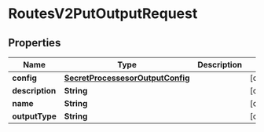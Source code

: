 

# RoutesV2PutOutputRequest


## Properties

| Name | Type | Description | Notes |
|------------ | ------------- | ------------- | -------------|
|**config** | [**SecretProcessesorOutputConfig**](SecretProcessesorOutputConfig.md) |  |  [optional] |
|**description** | **String** |  |  [optional] |
|**name** | **String** |  |  [optional] |
|**outputType** | **String** |  |  [optional] |



